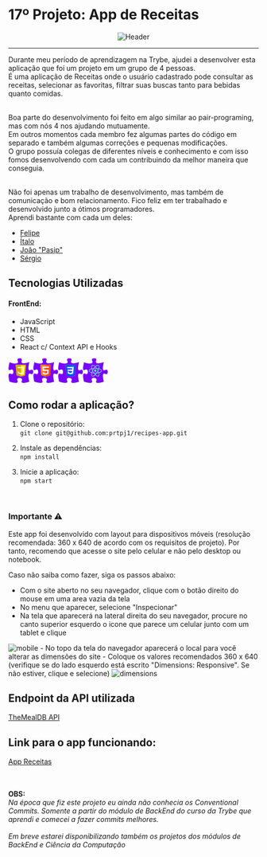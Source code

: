 # 17º Projeto: App de Receitas
<p align="center">
  <img src="https://github.com/prtpj1/recipes-app/blob/main/images/Header_GitHub.png" alt="Header" />
</p>
<hr/>
Durante meu período de aprendizagem na Trybe, ajudei a desenvolver esta aplicação que foi um projeto em um grupo de 4 pessoas. <br>
É uma aplicação de Receitas onde o usuário cadastrado pode consultar as receitas, selecionar as favoritas, filtrar suas buscas tanto para bebidas quanto comidas. 
<br><br>

Boa parte do desenvolvimento foi feito em algo similar ao pair-programing, mas com nós 4 nos ajudando mutuamente.<br>
Em outros momentos cada membro fez algumas partes do código em separado e também algumas correções e pequenas modificações.<br>
O grupo possuía colegas de diferentes níveis e conhecimento e com isso fomos desenvolvendo com cada um contribuindo da melhor maneira que conseguia.<br><br>

Não foi apenas um trabalho de desenvolvimento, mas também de comunicação e bom relacionamento. Fico feliz em ter trabalhado e desenvolvido junto a ótimos programadores. <br>
Aprendi bastante com cada um deles:
- [Felipe](https://github.com/felipefraxe) 
- [Ítalo](https://github.com/Italo9)
- [João "Pasip"](https://github.com/joao-pasip)
- [Sérgio](https://github.com/serjofrancisco)

## Tecnologias Utilizadas

#### FrontEnd:

* JavaScript
* HTML
* CSS
* React c/ Context API e Hooks

<img src="https://github.com/prtpj1/prtpj1/blob/main/Github%20Imgs/JavaScript2.png" width="50" height="50" alt="JavaScript" /><img src="https://github.com/prtpj1/prtpj1/blob/main/Github%20Imgs/html2.png" width="50" height="50" alt="HTML" /><img src="https://github.com/prtpj1/prtpj1/blob/main/Github%20Imgs/CSS2.png" width="50" height="50" alt="CSS" /><img src="https://github.com/prtpj1/prtpj1/blob/main/Github%20Imgs/React2.png" width="50" height="50" alt="React" />

## Como rodar a aplicação?

1. Clone o repositório: <br>
`git clone git@github.com:prtpj1/recipes-app.git` 

2. Instale as dependências: <br>
`npm install`

3. Inicie a aplicação: <br>
`npm start` 
<br>

### Importante :warning:
Este app foi desenvolvido com layout para dispositivos móveis (resolução recomendada: 360 x 640 de acordo com os requisitos de projeto). Por tanto, recomendo que acesse o site pelo celular e não pelo desktop ou notebook.

Caso não saiba como fazer, siga os passos abaixo:
- Com o site aberto no seu navegador, clique com o botão direito do mouse em uma area vazia da tela
- No menu que aparecer, selecione "Inspecionar"
- Na tela que aparecerá na lateral direita do seu navegador, procure no canto superior esquerdo o icone que parece um celular junto com um tablet e clique
<img src="https://github.com/prtpj1/recipes-app/blob/main/images/mobile.png" alt="mobile" />
- No topo da tela do navegador aparecerá o local para você alterar as dimensões do site
- Coloque os valores recomendados 360 x 640 (verifique se do lado esquerdo está escrito "Dimensions: Responsive". Se não estiver, clique e selecione)
<img src="https://github.com/prtpj1/recipes-app/blob/main/images/dimensions.png" alt="dimensions" />

## Endpoint da API utilizada

[TheMealDB API](https://www.themealdb.com/api.php)

## Link para o app funcionando:


[App Receitas](https://app-recipes-iota.vercel.app/)

<br>
<br>
<!---->
<strong>OBS:</strong><br>
<i>Na época que fiz este projeto eu ainda não conhecia os Conventional Commits. Somente a partir do módulo de BackEnd do curso da Trybe que aprendi e comecei a fazer commits melhores. <br> <br>
  Em breve estarei disponibilizando também os projetos dos módulos de BackEnd e Ciência da Computação</i>
